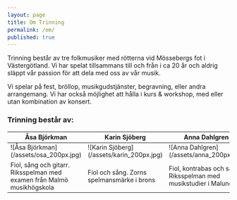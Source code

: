 ```yaml
---
layout: page
title: Om Trinning
permalink: /om/
published: true
---
```

Trinning består av tre folkmusiker med rötterna vid Mössebergs fot i Västergötland. Vi har spelat tillsammans till och från i ca 20 år och aldrig släppt vår passion för att dela med oss av vår musik. 

Vi spelar på fest, bröllop, musikgudstjänster, begravning, eller andra arrangemang. Vi har också möjlighet att hålla i kurs & workshop, med eller utan kombination av konsert.

### Trinning består av:
<table>
<colgroup>
<col width="33%" />
<col width="33%" />
<col width="33%" />
</colgroup>
  <thead>
    <tr style="border-collapse: collapse; border: none;">
      <th>Åsa Björkman</th>
      <th>Karin Sjöberg</th>
      <th>Anna Dahlgren</th>
    </tr>
  </thead>
  <tbody>
    <tr>
      <td markdown="span">![Åsa Björkman](/assets/osa_200px.jpg)</td>
      <td markdown="span">![Karin Sjöberg](/assets/karin_200px.jpg)</td>
      <td markdown="span">![Anna Dahlgren](/assets/anna_200px.jpg)</td>
    </tr>
    <tr>
      <td>Fiol, sång och gitarr. Riksspelman med examen från Malmö musikhögskola</td>
      <td>Fiol och sång. Zorns spelmansmärke i brons</td>
      <td>Fiol, kontrabas och sång. Riksspelman med musikstudier i Malung</td>
    </tr>
  </tbody>
</table>

